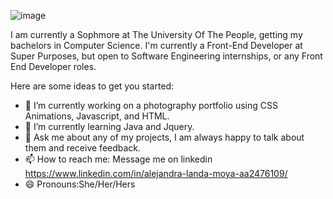 ![image](https://user-images.githubusercontent.com/98127121/183770493-abe38f55-a7bc-4b71-bb73-ab6208e31451.png)


 I am currently a Sophmore at The University Of The People, getting my bachelors in Computer Science. 
 I'm currently a Front-End Developer at Super Purposes, but open to Software Engineering internships, or any Front End Developer roles.

Here are some ideas to get you started:

- 🔭 I’m currently working on a photography portfolio using CSS Animations, Javascript, and HTML.
- 🌱 I’m currently learning Java and Jquery.
- 💬 Ask me about any of my projects, I am always happy to talk about them and receive feedback.
- 📫 How to reach me: Message me on linkedin https://www.linkedin.com/in/alejandra-landa-moya-aa2476109/
- 😄 Pronouns:She/Her/Hers



<!--
**aleLanda-rq/aleLanda-rq** is a ✨ _special_ ✨ repository because its `README.md` (this file) appears on your GitHub profile.



-->
